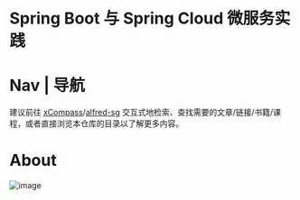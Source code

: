 # Spring Boot 与 Spring Cloud 微服务实践

# Nav | 导航

建议前往 [xCompass](https://wx-chevalier.github.io/home/#/search)/[alfred-sg](https://github.com/wx-chevalier/Soogle/tree/master/alfred-sg) 交互式地检索、查找需要的文章/链接/书籍/课程，或者直接浏览本仓库的目录以了解更多内容。

# About

![image](https://user-images.githubusercontent.com/5803001/52274670-53384b00-2988-11e9-84a0-0dc12d2c2507.png)
